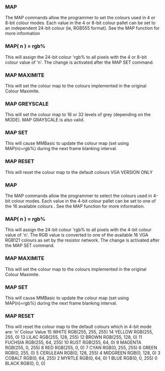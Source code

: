 

### MAP

The MAP commands allow the programmer to set the colours used in 4 or 8-bit colour modes. Each value in the 4 or 8-bit colour pallet can be set to an independent 24-bit colour (ie, RGB555 format). See the MAP function for more information

### MAP( n ) = rgb%

This will assign the 24-bit colour 'rgb% to all pixels with the 4 or 8-bit colour value of 'n'. The change is activated after the MAP SET command.

### MAP MAXIMITE

This will set the colour map to the colours implemented in the original Colour Maximite.

### MAP GREYSCALE

This will set the colour map to 16 or 32 levels of grey (depending on the MODE). MAP GRAYSCALE is also valid.

### MAP SET

This will cause MMBasic to update the colour map (set using MAP(n)=rgb%) during the next frame blanking interval.

### MAP RESET

This will reset the colour map to the default colours VGA VERSION ONLY

### MAP

The MAP commands allow the programmer to select the colours used in 4-bit colour modes. Each value in the 4-bit colour pallet can be set to one of the 16 available colours . See the MAP function for more information.

### MAP( n ) = rgb%

This will assign the 24-bit colour 'rgb% to all pixels with the 4-bit colour value of 'n'. The RGB value is converted to one of the available 16 VGA RGB121 colours as set by the resistor network. The change is activated after the MAP SET command.

### MAP MAXIMITE

This will set the colour map to the colours implemented in the original Colour Maximite.

### MAP SET

This will cause MMBasic to update the colour map (set using MAP(n)=rgb%) during the next frame blanking interval.

### MAP RESET

This will reset the colour map to the default colours which in 4-bit mode are: ‘n’ Colour Value 15 WHITE RGB(255, 255, 255) 14 YELLOW RGB(255, 255, 0) 13 LILAC RGB(255, 128, 255) 12 BROWN RGB(255, 128, 0) 11 FUCHSIA RGB(255, 64, 255) 10 RUST RGB(255, 64, 0) 9 MAGENTA RGB(255, 0, 255) 8 RED RGB(255, 0, 0) 7 CYAN RGB(0, 255, 255) 6 GREEN RGB(0, 255, 0) 5 CERULEAN RGB(0, 128, 255) 4 MIDGREEN RGB(0, 128, 0) 3 COBALT RGB(0, 64, 255) 2 MYRTLE RGB(0, 64, 0) 1 BLUE RGB(0, 0, 255) 0 BLACK RGB(0, 0, 0)